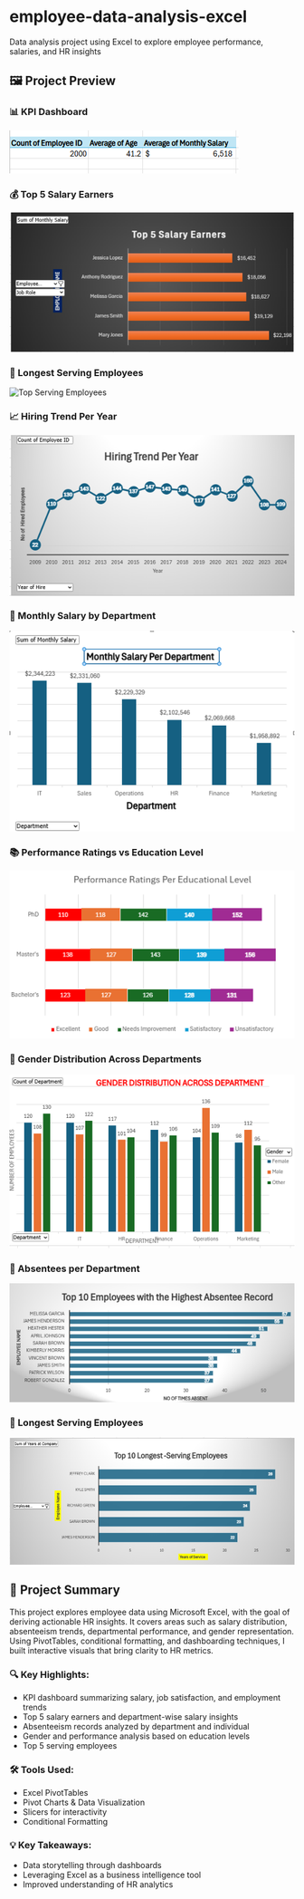 # employee-data-analysis-excel
Data analysis project using Excel to explore employee performance, salaries, and HR insights
## 🖼️ Project Preview

### 📊 KPI Dashboard
![KPI Dashboard](kpis-overview.png)

### 💰 Top 5 Salary Earners
![Top 5 Salary Earners](top-earners.png)

### 👴 Longest Serving Employees
![Top Serving Employees](top-serving-employee.png)

### 📈 Hiring Trend Per Year
![Hiring Trend](hiring-trend.png)

### 💸 Monthly Salary by Department
![Salary by Department](salary-by-dept.png)

### 📚 Performance Ratings vs Education Level
![Performance Ratings](Perfomance%20Rating%20Per%20Education%20Level.%20png.PNG)

### 👥 Gender Distribution Across Departments
![Gender Distribution](Gender%20Distribution%20Accross%20Dept.%20png.PNG)

### 🚫 Absentees per Department
![Absentees by Dept](Highest-Absentee%20records.%20png.PNG) <!-- This file actually shows all absentee records -->

### 🧾 Longest Serving Employees
![Top Serving Employees](Top-serving-employee.%20png.PNG)

## 📌 Project Summary

This project explores employee data using Microsoft Excel, with the goal of deriving actionable HR insights. It covers areas such as salary distribution, absenteeism trends, departmental performance, and gender representation. Using PivotTables, conditional formatting, and dashboarding techniques, I built interactive visuals that bring clarity to HR metrics.

### 🔍 Key Highlights:
- KPI dashboard summarizing salary, job satisfaction, and employment trends
- Top 5 salary earners and department-wise salary insights
- Absenteeism records analyzed by department and individual
- Gender and performance analysis based on education levels
- Top 5 serving employees
  
### 🛠 Tools Used:
- Excel PivotTables
- Pivot Charts & Data Visualization
- Slicers for interactivity
- Conditional Formatting

### 💡 Key Takeaways:
- Data storytelling through dashboards
- Leveraging Excel as a business intelligence tool
- Improved understanding of HR analytics

